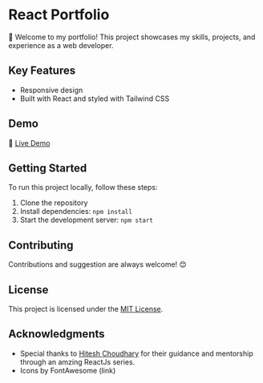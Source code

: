 # React Portfolio

🚀 Welcome to my portfolio! This project showcases my skills, projects, and experience as a web developer.

## Key Features
- Responsive design
- Built with React and styled with Tailwind CSS

## Demo
🔗 [Live Demo](your-live-demo-link)

## Getting Started
To run this project locally, follow these steps:
1. Clone the repository
2. Install dependencies: `npm install`
3. Start the development server: `npm start`

## Contributing
Contributions and suggestion are always welcome! 😊

## License
This project is licensed under the [MIT License](link-to-license-file).

## Acknowledgments
- Special thanks to [Hitesh Choudhary](https://github.com/hiteshchoudhary) for their guidance and mentorship through an amzing ReactJs series.
- Icons by FontAwesome (link)
